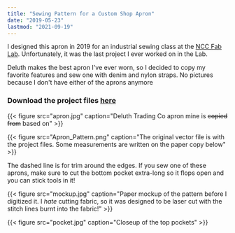 ```yaml
---
title: "Sewing Pattern for a Custom Shop Apron"
date: "2019-05-23"
lastmod: "2021-09-19"
---
```


I designed this apron in 2019 for an industrial sewing class at the [NCC Fab Lab](/pages/fablab). Unfortunately, it was the last project I ever worked on in the Lab. 

Deluth makes the best apron I've ever worn, so I decided to copy my favorite features and sew one with denim and nylon straps. No pictures because I don't have either of the aprons anymore

### Download the project files [here](Apron.zip)

{{< figure src="apron.jpg" caption="Deluth Trading Co apron mine is ~~copied from~~ based on" >}}

{{< figure src="Apron_Pattern.png" caption="The original vector file is with the project files. Some measurements are written on the paper copy below" >}}

The dashed line is for trim around the edges. If you sew one of these aprons, make sure to cut the bottom pocket extra-long so it flops open and you can stick tools in it!

{{< figure src="mockup.jpg" caption="Paper mockup of the pattern before I digitized it. I *hate* cutting fabric, so it was designed to be laser cut with the stitch lines burnt into the fabric!" >}}

{{< figure src="pocket.jpg" caption="Closeup of the top pockets" >}}